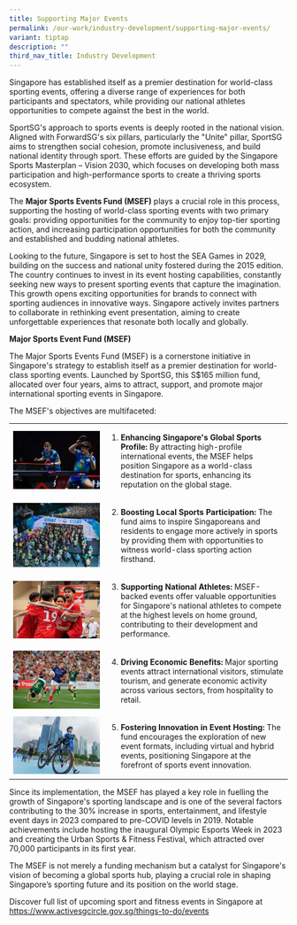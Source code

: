 ```yaml
---
title: Supporting Major Events
permalink: /our-work/industry-development/supporting-major-events/
variant: tiptap
description: ""
third_nav_title: Industry Development
---
```

<p>Singapore has established itself as a premier destination for world-class
sporting events, offering a diverse range of experiences for both participants
and spectators, while providing our national athletes opportunities to
compete against the best in the world.</p>
<p>SportSG's approach to sports events is deeply rooted in the national vision.
Aligned with ForwardSG's six pillars, particularly the "Unite" pillar,
SportSG aims to strengthen social cohesion, promote inclusiveness, and
build national identity through sport. These efforts are guided by the
Singapore Sports Masterplan – Vision 2030, which focuses on developing
both mass participation and high-performance sports to create a thriving
sports ecosystem.</p>
<p>The <strong>Major Sports Events Fund (MSEF)</strong> plays a crucial role
in this process, supporting the hosting of world-class sporting events
with two primary goals: providing opportunities for the community to enjoy
top-tier sporting action, and increasing participation opportunities for
both the community and established and budding national athletes.</p>
<p>Looking to the future, Singapore is set to host the SEA Games in 2029,
building on the success and national unity fostered during the 2015 edition.
The country continues to invest in its event hosting capabilities, constantly
seeking new ways to present sporting events that capture the imagination.
This growth opens exciting opportunities for brands to connect with sporting
audiences in innovative ways. Singapore actively invites partners to collaborate
in rethinking event presentation, aiming to create unforgettable experiences
that resonate both locally and globally.</p>
<p><strong>Major Sports Event Fund (MSEF)</strong>
</p>
<p>The Major Sports Events Fund (MSEF) is a cornerstone initiative in Singapore's
strategy to establish itself as a premier destination for world-class sporting
events. Launched by SportSG, this S$165 million fund, allocated over four
years, aims to attract, support, and promote major international sporting
events in Singapore.</p>
<p>The MSEF's objectives are multifaceted:</p>
<p></p>
<table style="minWidth: 50px">
<colgroup>
<col>
<col>
</colgroup>
<tbody>
<tr>
<td rowspan="1" colspan="1">
<div class="isomer-image-wrapper">
<img style="width: 100%" height="auto" width="100%" alt="Singapore Smash 2023" src="/images/Our Work/Industry Development/2023_03_16_SingaporeSmash_Photo_By_Ron_Low__004.jpg">
</div>
</td>
<td rowspan="1" colspan="1">
<ol data-tight="true" class="tight">
<li>
<p><strong>Enhancing Singapore's Global Sports Profile: </strong>By attracting
high-profile international events, the MSEF helps position Singapore as
a world-class destination for sports, enhancing its reputation on the global
stage.</p>
</li>
</ol>
</td>
</tr>
<tr>
<td rowspan="1" colspan="1">
<div class="isomer-image-wrapper">
<img style="width: 100%" height="auto" width="100%" alt="Standard Chartered Singapore Marathon" src="/images/Our Work/Industry Development/SCSM_Start_Line.png">
</div>
</td>
<td rowspan="1" colspan="1">
<ol start="2" data-tight="true" class="tight">
<li>
<p><strong>Boosting Local Sports Participation: </strong>The fund aims to
inspire Singaporeans and residents to engage more actively in sports by
providing them with opportunities to witness world-class sporting action
firsthand.</p>
</li>
</ol>
</td>
</tr>
<tr>
<td rowspan="1" colspan="1">
<div class="isomer-image-wrapper">
<img style="width: 100%" height="auto" width="100%" alt="Asia Oceania Floorball" src="/images/Our Work/Industry Development/2023_10_10_Asia_Oceania_Floorball_Photo_By_Ron_Low__0080.jpg">
</div>
</td>
<td rowspan="1" colspan="1">
<ol start="3" data-tight="true" class="tight">
<li>
<p><strong>Supporting National Athletes: </strong>MSEF-backed events offer
valuable opportunities for Singapore's national athletes to compete at
the highest levels on home ground, contributing to their development and
performance.</p>
</li>
</ol>
</td>
</tr>
<tr>
<td rowspan="1" colspan="1">
<div class="isomer-image-wrapper">
<img style="width: 100%" height="auto" width="100%" alt="" src="/images/Our Work/Industry Development/ML20240504_150.jpg">
</div>
</td>
<td rowspan="1" colspan="1">
<ol start="4" data-tight="true" class="tight">
<li>
<p><strong>Driving Economic Benefits:</strong> Major sporting events attract
international visitors, stimulate tourism, and generate economic activity
across various sectors, from hospitality to retail.</p>
</li>
</ol>
</td>
</tr>
<tr>
<td rowspan="1" colspan="1">
<div class="isomer-image-wrapper">
<img style="width: 100%" height="auto" width="100%" alt="PTO Asian Open 2023" src="/images/Our Work/Industry Development/PTO_Asian_OPEN_2023_Singapore_AG_race_AM_jpeg_69__1_.jpg">
</div>
</td>
<td rowspan="1" colspan="1">
<ol start="5" data-tight="true" class="tight">
<li>
<p><strong>Fostering Innovation in Event Hosting: </strong>The fund encourages
the exploration of new event formats, including virtual and hybrid events,
positioning Singapore at the forefront of sports event innovation.</p>
</li>
</ol>
</td>
</tr>
</tbody>
</table>
<p></p>
<p>Since its implementation, the MSEF has played a key role in fuelling the
growth of Singapore's sporting landscape and is one of the several factors
contributing to the 30% increase in sports, entertainment, and lifestyle
event days in 2023 compared to pre-COVID levels in 2019. Notable achievements
include hosting the inaugural Olympic Esports Week in 2023 and creating
the Urban Sports &amp; Fitness Festival, which attracted over 70,000 participants
in its first year.</p>
<p>The MSEF is not merely a funding mechanism but a catalyst for Singapore's
vision of becoming a global sports hub, playing a crucial role in shaping
Singapore’s sporting future and its position on the world stage.</p>
<p></p>
<p>Discover full list of upcoming sport and fitness events in Singapore at
<a href="https://www.activesgcircle.gov.sg/things-to-do/events" rel="noopener noreferrer nofollow" target="_blank">https://www.activesgcircle.gov.sg/things-to-do/events</a>
</p>
<p></p>
<p></p>